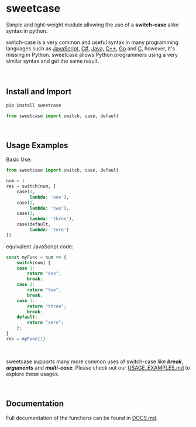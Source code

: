 # sweetcase
Simple and light-weight module allowing the use of a **switch-case** alike syntax in python.

switch-case is a very common and useful syntax in many programming languages such as [JavaScript](https://developer.mozilla.org/en-US/docs/Web/JavaScript/Reference/Statements/switch), [C#](https://docs.microsoft.com/en-us/dotnet/csharp/language-reference/keywords/switch), [Java](https://docs.oracle.com/javase/tutorial/java/nutsandbolts/switch.html), [C++](https://en.cppreference.com/w/cpp/language/switch), [Go](https://tour.golang.org/flowcontrol/9) and [C](https://www.programiz.com/c-programming/c-switch-case-statement), however, it's missing in Python.
sweetcase allows Python programmers using a very similar syntax and get the same result. 
<br/><br/><br/>

## Install and Import

```bash
pip install sweetcase
```

```python
from sweetcase import switch, case, default
```

<br/>

## Usage Examples
Basic Use:
```python
from sweetcase import switch, case, default

num = 1
res = switch(num, [
    case(1,
         lambda: 'one'),
    case(2,
         lambda: 'two'),
    case(3,
         lambda: 'three'),
    case(default,
         lambda: 'zero')
])
```

equivalent JavaScript code:
```js
const myFunc = num => {
    switch(num) {
    case 1:
        return "one";
        break;
    case 2:
        return "two";
        break;
    case 3:
        return "three";
        break;
    default:
        return "zero";
    };
}
res = myFunc(1)
```
<br/>

sweetcase supports many more common uses of switch-case like **_break_**, **_arguments_** and **_multi-case_**. Please check out our [USAGE_EXAMPLES.md](https://github.com/niryarden/sweetcase/blob/master/USAGE_EXAMPLES.md) to explore these usages.

<br/>

## Documentation

Full documentation of the functions can be found in [DOCS.md](https://github.com/niryarden/sweetcase/blob/master/DOCS.md).
